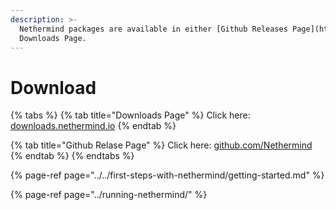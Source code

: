 ```yaml
---
description: >-
  Nethermind packages are available in either [Github Releases Page](https://github.com/NethermindEth/nethermind/releases) or our
  Downloads Page.
---
```


# Download

{% tabs %}
{% tab title="Downloads Page" %}
Click here: [downloads.nethermind.io](https://downloads.nethermind.io/)
{% endtab %}

{% tab title="Github Relase Page" %}
Click here: [github.com/Nethermind](https://github.com/NethermindEth/nethermind/releases)
{% endtab %}
{% endtabs %}

{% page-ref page="../../first-steps-with-nethermind/getting-started.md" %}

{% page-ref page="../running-nethermind/" %}



